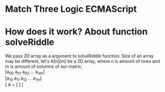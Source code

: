 # Match Three Logic ECMAScript

# How does it work? About function solveRiddle

We pass 2D array as a argument to solveRiddle function. Size of an array may be different, let's A[n][m] be a 2D array, where n is amount of rows and m is amount of columns of our matrix. </br>
    [a<sub>00</sub> a<sub>01</sub> a<sub>02</sub> ... a<sub>0m</sub>] </br>
    [a<sub>10</sub> a<sub>11</sub> a<sub>12</sub> ... a<sub>1m</sub>] </br>
    [
A = [
    [
    [

